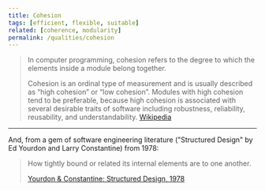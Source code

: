 ```yaml
---
title: Cohesion
tags: [efficient, flexible, suitable]
related: [coherence, modularity]
permalink: /qualities/cohesion
---
```




>In computer programming, cohesion refers to the degree to which the elements inside a module belong together.
>
>Cohesion is an ordinal type of measurement and is usually described as “high cohesion” or “low cohesion”. 
>Modules with high cohesion tend to be preferable, because high cohesion is associated with several desirable traits of software including robustness, reliability, reusability, and understandability. 
>[Wikipedia](https://en.wikipedia.org/wiki/Cohesion_(computer_science))

<hr class="with-no-margin"/>

And, from a gem of software engineering literature ("Structured Design" by Ed Yourdon and Larry Constantine) from 1978:

>How tightly bound or related its internal elements are to one another. 
>
>[Yourdon & Constantine: Structured Design, 1978](http://vtda.org/books/Computing/Programming/StructuredDesign_EdwardYourdonLarryConstantine.pdf)
